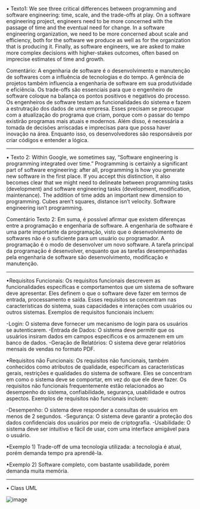 • Texto1: We see three critical differences between programming and software engineering: time, scale, and the trade-offs at play. On a software engineering project, engineers need to be more concerned with the passage of time and the eventual need for change. In a software engineering organization, we need to be more concerned about scale and efficiency, both for the software we produce as well as for the organization that is producing it. Finally, as software engineers, we are asked to make more complex decisions with higher-stakes outcomes, often based on imprecise estimates of time and growth.

Comentário: A engenharia de software é o desenvolvimento e manutenção de softwares com a influência de tecnologias e do tempo. A gerência de projetos também influencia a engenharia de software em sua produtividade e eficiência. Os trade-offs são essenciais para que o engenheiro de software coloque na balança os pontos positivos e negativos do processo. Os engenheiros de software testam as funcionalidades do sistema e fazem a estrutração dos dados de uma empresa. Esses precisam se preocupar com a atualização do programa que criam, porque com o passar do tempo existirão programas mais atuais e modernos. Além disso, é necessária a tomada de decisões arriscadas e imprecisas para que possa haver inovação na área. Enquanto isso, os desenvolvedores são responsáveis por criar códigos e entender a lógica.

--------------------------------------------------------------------------------------------------------------------------------------------------------------------

• Texto 2: Within Google, we sometimes say, “Software engineering is programming integrated over time.” Programming is certainly a significant part of software engineering: after all, programming is how you generate new software in the first place. If you accept this distinction, it also becomes clear that we might need to delineate between programming tasks (development) and software engineering tasks (development, modification, maintenance). The addition of time adds an important new dimension to programming. Cubes aren’t squares, distance isn’t velocity. Software engineering isn’t programming.

Comentário Texto 2: Em suma, é possível afirmar que existem diferenças entre a programação e engenharia de software. A engenharia de software é uma parte importante da programação, visto que o desenvolvimento de softwares não é o suficiente para um usuário ou programador. A programação é o modo de desenvolver um novo software. A tarefa principal da programação é desenvolver, enquanto que as tarefas desempenhadas pela engenharia de software são desenvolvimento, modificação e manutenção. 

--------------------------------------------------------------------------------------------------------------------------------------------------------------------
•Requisitos Funcionais:
Os requisitos funcionais descrevem as funcionalidades específicas e comportamentos que um sistema de software deve apresentar. Eles definem o que o software deve fazer em termos de entrada, processamento e saída. Esses requisitos se concentram nas características do sistema, suas capacidades e interações com usuários ou outros sistemas. Exemplos de requisitos funcionais incluem:

-Login: O sistema deve fornecer um mecanismo de login para os usuários se autenticarem.
-Entrada de Dados: O sistema deve permitir que os usuários insiram dados em campos específicos e os armazenem em um banco de dados.
-Geração de Relatórios: O sistema deve gerar relatórios mensais de vendas no formato PDF.

•Requisitos não Funcionais:
Os requisitos não funcionais, também conhecidos como atributos de qualidade, especificam as características gerais, restrições e qualidades do sistema de software. Eles se concentram em como o sistema deve se comportar, em vez do que ele deve fazer. Os requisitos não funcionais frequentemente estão relacionados ao desempenho do sistema, confiabilidade, segurança, usabilidade e outros aspectos. Exemplos de requisitos não funcionais incluem:

-Desempenho: O sistema deve responder a consultas de usuários em menos de 2 segundos.
-Segurança: O sistema deve garantir a proteção dos dados confidenciais dos usuários por meio de criptografia.
-Usabilidade: O sistema deve ser intuitivo e fácil de usar, com uma interface amigável para o usuário.


•Exemplo 1) Trade-off de uma tecnologia utilizada: a tecnologia é atual, porém demanda tempo pra aprendê-la. 

•Exemplo 2) Software completo, com bastante usabilidade, porém demanda muita memória. 

--------------------------------------------------------------------------------------------------------------------------------------------------------------------

• Class UML

![image](https://github.com/AmendoaM/Bertoti/assets/111988963/41e989bd-15e1-4c2b-b543-d2499898fb89)


